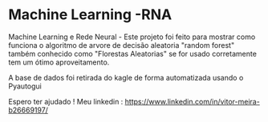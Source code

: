 # Machine Learning -RNA
Machine Learning e Rede Neural - Este projeto foi feito para mostrar 
como funciona o algoritmo de arvore de decisão aleatoria "random forest" também conhecido como "Florestas Aleatorias" se for usado corretamente tem um ótimo aproveitamento.

A base de dados foi retirada do kagle de forma automatizada usando o Pyautogui

Espero ter ajudado !
Meu linkedin : https://www.linkedin.com/in/vitor-meira-b26669197/

